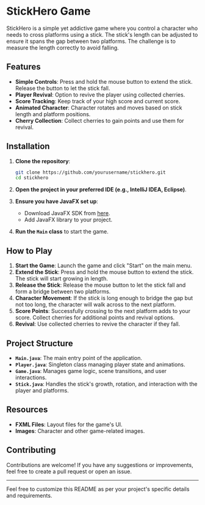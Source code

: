 # StickHero Game

StickHero is a simple yet addictive game where you control a character who needs to cross platforms using a stick. The stick's length can be adjusted to ensure it spans the gap between two platforms. The challenge is to measure the length correctly to avoid falling.

## Features

- **Simple Controls**: Press and hold the mouse button to extend the stick. Release the button to let the stick fall.
- **Player Revival**: Option to revive the player using collected cherries.
- **Score Tracking**: Keep track of your high score and current score.
- **Animated Character**: Character rotates and moves based on stick length and platform positions.
- **Cherry Collection**: Collect cherries to gain points and use them for revival.


## Installation

1. **Clone the repository**:
    ```bash
    git clone https://github.com/yourusername/stickhero.git
    cd stickhero
    ```

2. **Open the project in your preferred IDE (e.g., IntelliJ IDEA, Eclipse)**.

3. **Ensure you have JavaFX set up**:
    - Download JavaFX SDK from [here](https://openjfx.io/).
    - Add JavaFX library to your project.

4. **Run the `Main` class** to start the game.

## How to Play

1. **Start the Game**: Launch the game and click "Start" on the main menu.
2. **Extend the Stick**: Press and hold the mouse button to extend the stick. The stick will start growing in length.
3. **Release the Stick**: Release the mouse button to let the stick fall and form a bridge between two platforms.
4. **Character Movement**: If the stick is long enough to bridge the gap but not too long, the character will walk across to the next platform.
5. **Score Points**: Successfully crossing to the next platform adds to your score. Collect cherries for additional points and revival options.
6. **Revival**: Use collected cherries to revive the character if they fall.

## Project Structure

- **`Main.java`**: The main entry point of the application.
- **`Player.java`**: Singleton class managing player state and animations.
- **`Game.java`**: Manages game logic, scene transitions, and user interactions.
- **`Stick.java`**: Handles the stick's growth, rotation, and interaction with the player and platforms.

## Resources

- **FXML Files**: Layout files for the game's UI.
- **Images**: Character and other game-related images.

## Contributing

Contributions are welcome! If you have any suggestions or improvements, feel free to create a pull request or open an issue.

---

Feel free to customize this README as per your project's specific details and requirements.
